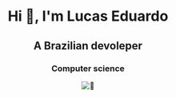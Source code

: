 <h1 align="center">Hi 👋, I'm Lucas Eduardo</h1>
<h2 align="center">A Brazilian devoleper</h2>
<h3 align="center">Computer science</h3>

<div align="center">
<img align="center" alt="🦑" src="https://metrics.lecoq.io/Lucas-LE1?template=repository&isocalendar=1&languages=1&base=header%2C%20activity%2C%20community%2C%20repositories%2C%20metadata&base.indepth=false&base.hireable=false&base.skip=false&isocalendar=false&isocalendar.duration=full-year&languages=false&languages.limit=8&languages.threshold=0%25&languages.other=true&languages.colors=github&languages.sections=most-used&languages.indepth=false&languages.analysis.timeout=15&languages.analysis.timeout.repositories=7.5&languages.categories=markup%2C%20programming&languages.recent.categories=markup%2C%20programming&languages.recent.load=300&languages.recent.days=14&config.timezone=America%2FSao_Paulo">
  
</div>

